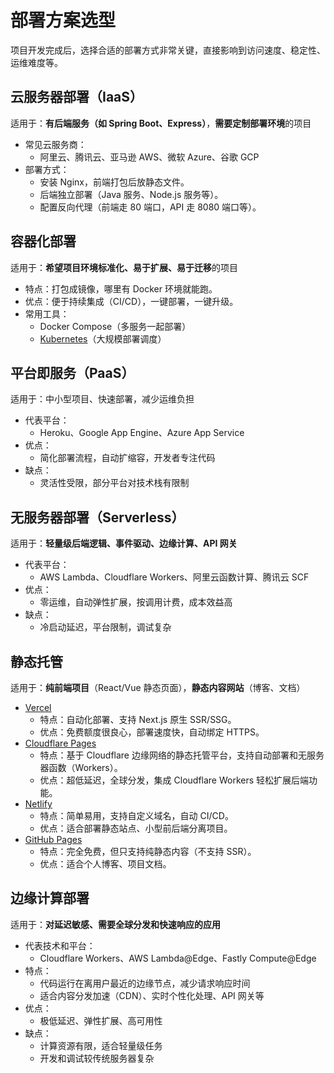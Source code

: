 
# 部署方案选型

项目开发完成后，选择合适的部署方式非常关键，直接影响到访问速度、稳定性、运维难度等。

## 云服务器部署（IaaS）

适用于：**有后端服务（如 Spring Boot、Express）**，**需要定制部署环境**的项目

- 常见云服务商：
  - 阿里云、腾讯云、亚马逊 AWS、微软 Azure、谷歌 GCP
- 部署方式：
  - 安装 Nginx，前端打包后放静态文件。
  - 后端独立部署（Java 服务、Node.js 服务等）。
  - 配置反向代理（前端走 80 端口，API 走 8080 端口等）。

## 容器化部署

适用于：**希望项目环境标准化、易于扩展、易于迁移**的项目

- 特点：打包成镜像，哪里有 Docker 环境就能跑。
- 优点：便于持续集成（CI/CD），一键部署，一键升级。
- 常用工具：
  - Docker Compose（多服务一起部署）
  - [Kubernetes](https://kubernetes.io)（大规模部署调度）

## 平台即服务（PaaS）

适用于：中小型项目、快速部署，减少运维负担

- 代表平台：
  - Heroku、Google App Engine、Azure App Service
- 优点：
  - 简化部署流程，自动扩缩容，开发者专注代码
- 缺点：
  - 灵活性受限，部分平台对技术栈有限制

## 无服务器部署（Serverless）

适用于：**轻量级后端逻辑、事件驱动、边缘计算、API 网关**

- 代表平台：
  - AWS Lambda、Cloudflare Workers、阿里云函数计算、腾讯云 SCF
- 优点：
  - 零运维，自动弹性扩展，按调用计费，成本效益高
- 缺点：
  - 冷启动延迟，平台限制，调试复杂

## 静态托管

适用于：**纯前端项目**（React/Vue 静态页面），**静态内容网站**（博客、文档）

- [Vercel](https://vercel.com)
  - 特点：自动化部署、支持 Next.js 原生 SSR/SSG。
  - 优点：免费额度很良心，部署速度快，自动绑定 HTTPS。
- [Cloudflare Pages](https://pages.cloudflare.com)
  - 特点：基于 Cloudflare 边缘网络的静态托管平台，支持自动部署和无服务器函数（Workers）。
  - 优点：超低延迟，全球分发，集成 Cloudflare Workers 轻松扩展后端功能。
- [Netlify](https://www.netlify.com)
  - 特点：简单易用，支持自定义域名，自动 CI/CD。
  - 优点：适合部署静态站点、小型前后端分离项目。
- [GitHub Pages](https://pages.github.com)
  - 特点：完全免费，但只支持纯静态内容（不支持 SSR）。
  - 优点：适合个人博客、项目文档。

## 边缘计算部署

适用于：**对延迟敏感、需要全球分发和快速响应的应用**

- 代表技术和平台：
  - Cloudflare Workers、AWS Lambda\@Edge、Fastly Compute\@Edge
- 特点：
  - 代码运行在离用户最近的边缘节点，减少请求响应时间
  - 适合内容分发加速（CDN）、实时个性化处理、API 网关等
- 优点：
  - 极低延迟、弹性扩展、高可用性
- 缺点：
  - 计算资源有限，适合轻量级任务
  - 开发和调试较传统服务器复杂
